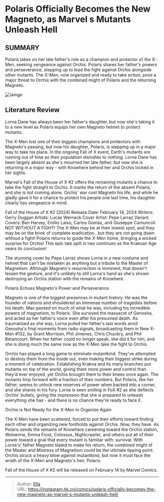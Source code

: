 # Polaris Officially Becomes the New Magneto, as Marvel s Mutants Unleash Hell


## SUMMARY 



  Polaris takes on her late father&#39;s role as a champion and protector of the X-Men, seeking vengeance against Orchis.   Polaris shares her father&#39;s powers and perseverance, stepping up to lead the fight against Orchis alongside other mutants.   The X-Men, now organized and ready to take action, pose a major threat to Orchis with the combined might of Polaris and the returning Magneto.  

![iamge](https://static1.srcdn.com/wordpress/wp-content/uploads/2024/01/magneto-and-polari.jpg)

## Literature Review

Lorna Dane has always been her father&#39;s daughter, but now she&#39;s taking it to a new level as Polaris equips her own Magneto helmet to protect mutants. 




The X-Men lost one of their biggest champions and protectors with Magneto&#39;s passing, but now his daughter, Polaris, is stepping up in a major way to take his place. In the ongoing Fall of X event, Earth&#39;s mutants are running out of time as their population dwindles to nothing. Lorna Dane has been largely absent as she&#39;s mourned her late father, but now she is returning in a major way - with Knowhere behind her and Orchis locked in her sights.




Marvel&#39;s Fall of the House of X #2 offers the remaining mutants a chance to take the fight straight to Orchis. It marks the return of the absent Polaris, and she is not coming alone. Orchis&#39; war cost Magneto his life, and while he gladly gave it for a chance to protect his people one last time, his daughter clearly has vengeance in mind.

 Fall of the House of X #2 (2024)                 Release Date:  February 14, 2024    Writers:  Gerry Duggan    Artists:  Lucas Werneck    Cover Artist:  Pepe Larraz    Variant Covers:  Ben Harvey, Emilio Laiso, Carlos Gomez, and Giuseppe Camuncoli   NOT WITHOUT A FIGHT! The X-Men may be at their lowest spot, and they may be on the brink of complete eradication…but they are not going down without a fight! Polaris returns to guide the X-Men home, bringing a wicked surprise for Orchis! This epic tale split in two continues as the Krakoan Age nears its conclusion!   



The stunning cover by Pepe Larraz shows Lorna in a new costume and helmet that can&#39;t be mistaken as anything but a tribute to the Master of Magnetism. Although Magneto&#39;s resurrection is imminent, that doesn&#39;t lessen the gesture, and it&#39;s unlikely to still Lorna&#39;s hand as she&#39;s shown destroying an Orchis station with the remains of Knowhere.





 Polaris Echoes Magneto&#39;s Power and Perseverance 


          

Magneto is one of the biggest presences in mutant history. He was the founder of nations and shouldered an immense number of tragedies before his death. Max passed on much of what he was, including his incredible powers of magnetism, to Polaris. She survived the massacre of Genosha, and acted as her father&#39;s voice even after his presumed death. As traumatized as she was, Lorna pulled her father&#39;s last words amid Genosha&#39;s final moments from radio signals, broadcasting them in New X-Men #132, by Grant Morrison, Phil Jimenez, Chris Chuckry, and Phil Betancourt. When her father could no longer speak, she did it for him, and she is doing much the same now as the X-Men take the fight to Orchis.

Orchis has played a long game to eliminate mutantkind. They&#39;ve attempted to destroy them from the inside out, even making their biggest strike during a moment of celebration. Establishing Krakoa and its many branches put mutants on top of the world, giving them more power and control than they&#39;d ever enjoyed, yet Orchis brought them to their knees once again. The mutants limp forward with a fraction of their numbers. But Polaris, like her father, seems to unlock new reserves of power when backed into a corner, and she shares in his fury. Lorna is seen smiling in FoX #2 as she deflects Orchis&#39; bullets, giving the impression that she is prepared to unleash everything she has - and there is no chance they&#39;re ready to face it.






 Orchis is Not Ready for the X-Men to Organize Again 


          

The X-Men have been scattered, forced to put their efforts toward finding each other and organizing new footholds against Orchis. Now, they have. As Polaris sends the remains of Knowhere careening toward the Orchis station, Wolverine, Emma Frost, Colossus, Nightcrawler, and others put all of their power toward a goal that every mutant is familiar with: survival. With Lorna&#39;s&#39; father Magneto slated to make his return, the combined might of the Master and Mistress of Magnetism could be the ultimate tipping point. Orchis struck a heavy blow against mutantkind, but now it must face the wrath of the X-Men and Magneto&#39;s heir, Polaris.

Fall of the House of X #2 will be released on February 14 by Marvel Comics.



---

> Author: [Ella](https://instagram.hk.cn/)  
> URL: https://instagram.hk.cn/comics/polaris-officially-becomes-the-new-magneto-as-marvel-s-mutants-unleash-hell/  


